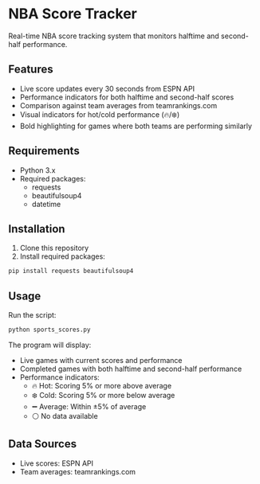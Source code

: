 # NBA Score Tracker

Real-time NBA score tracking system that monitors halftime and second-half performance.

## Features

- Live score updates every 30 seconds from ESPN API
- Performance indicators for both halftime and second-half scores
- Comparison against team averages from teamrankings.com
- Visual indicators for hot/cold performance (🔥/❄️)
- Bold highlighting for games where both teams are performing similarly

## Requirements

- Python 3.x
- Required packages:
  - requests
  - beautifulsoup4
  - datetime

## Installation

1. Clone this repository
2. Install required packages:
```bash
pip install requests beautifulsoup4
```

## Usage

Run the script:
```bash
python sports_scores.py
```

The program will display:
- Live games with current scores and performance
- Completed games with both halftime and second-half performance
- Performance indicators:
  - 🔥 Hot: Scoring 5% or more above average
  - ❄️ Cold: Scoring 5% or more below average
  - ➖ Average: Within ±5% of average
  - ⚪ No data available

## Data Sources

- Live scores: ESPN API
- Team averages: teamrankings.com
